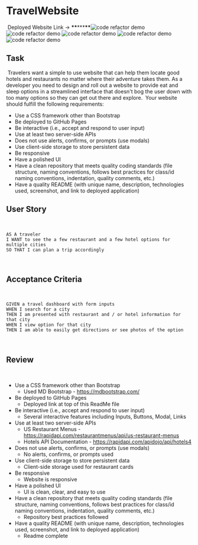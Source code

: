 # TravelWebsite

​
Deployed Website Link -> ******\*\*******\*\*\*******\*\*******
​
![code refactor demo](./Assets/SCREENSHOT.png)
![code refactor demo](./Assets/SCREENSHOT.png)
![code refactor demo](./Assets/SCREENSHOT.png)
![code refactor demo](./Assets/SCREENSHOT.png)
![code refactor demo](./Assets/SCREENSHOT.png)
​

## Task

​
Travelers want a simple to use website that can help them locate good hotels and restaurants no matter where their adventure takes them. As a developer you need to design and roll out a website to provide eat and sleep options in a streamlined interface that doesn't bog the user down with too many options so they can get out there and explore.
​
Your website should fulfill the following requirements:
​

- Use a CSS framework other than Bootstrap
- Be deployed to GitHub Pages
- Be interactive (i.e., accept and respond to user input)
- Use at least two server-side APIs
- Does not use alerts, confirms, or prompts (use modals)
- Use client-side storage to store persistent data
- Be responsive
- Have a polished UI
- Have a clean repository that meets quality coding standards (file structure, naming conventions, follows best practices for class/id naming conventions, indentation, quality comments, etc.)
- Have a quality README (with unique name, description, technologies used, screenshot, and link to deployed application)
  ​

## User Story

​

```
AS A traveler
I WANT to see the a few restaurant and a few hotel options for multiple cities
SO THAT I can plan a trip accordingly
```

​

## Acceptance Criteria

​

```
GIVEN a travel dashboard with form inputs
WHEN I search for a city
THEN I am presented with restaurant and / or hotel information for that city
WHEN I view option for that city
THEN I am able to easily get directions or see photos of the option
```

​

## Review

​

- Use a CSS framework other than Bootstrap
  - Used MD Bootstrap - https://mdbootstrap.com/
- Be deployed to GitHub Pages
  - Deployed link at top of this ReadMe file
- Be interactive (i.e., accept and respond to user input)
  - Several interactive features including Inputs, Buttons, Modal, Links
- Use at least two server-side APIs
  - US Restaurant Menus - https://rapidapi.com/restaurantmenus/api/us-restaurant-menus
  - Hotels API Documentation - https://rapidapi.com/apidojo/api/hotels4
- Does not use alerts, confirms, or prompts (use modals)
  - No alerts, confirms, or prompts used
- Use client-side storage to store persistent data
  - Client-side storage used for restaurant cards
- Be responsive
  - Website is responsive
- Have a polished UI
  - UI is clean, clear, and easy to use
- Have a clean repository that meets quality coding standards (file structure, naming conventions, follows best practices for class/id naming conventions, indentation, quality comments, etc.)
  - Repository best practices followed
- Have a quality README (with unique name, description, technologies used, screenshot, and link to deployed application)
  - Readme complete
